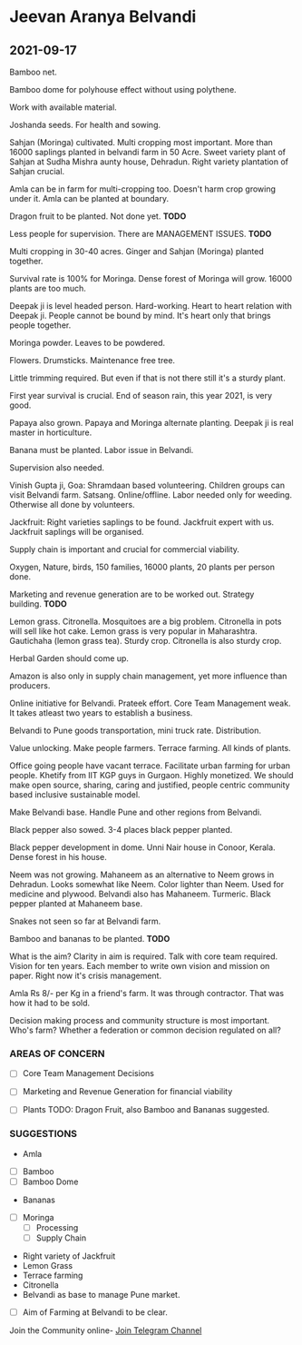 # Jeevan Aranya Belvandi

##  2021-09-17 

Bamboo net. 

Bamboo dome for polyhouse effect without using polythene.

Work with available material.

Joshanda seeds. For health and sowing.

Sahjan (Moringa) cultivated. Multi cropping most important. More than 16000 saplings planted in belvandi farm in 50 Acre. Sweet variety plant of Sahjan at Sudha Mishra aunty house, Dehradun. Right variety plantation of Sahjan crucial.

Amla can be in farm for multi-cropping too. Doesn't harm crop growing under it. Amla can be planted at boundary. 

Dragon fruit to be planted. Not done yet. **TODO**

Less people for supervision. There are MANAGEMENT ISSUES. **TODO**

Multi cropping in 30-40 acres. Ginger and Sahjan (Moringa) planted together.

Survival rate is 100% for Moringa. Dense forest of Moringa will grow.
16000 plants are too much.

Deepak ji is level headed person. Hard-working. Heart to heart relation with Deepak ji. People cannot be bound by mind. It's heart only that brings people together.

Moringa powder. Leaves to be powdered. 

Flowers. Drumsticks. Maintenance free tree.

Little trimming required. But even if that is not there still it's a sturdy plant.

First year survival is crucial. End of season rain, this year 2021, is very good.

Papaya also grown. Papaya and Moringa alternate planting. Deepak ji is real master in horticulture.

Banana must be planted. Labor issue in Belvandi.

Supervision also needed.

Vinish Gupta ji, Goa: Shramdaan based volunteering. Children groups can visit Belvandi farm. Satsang. Online/offline. Labor needed only for weeding. Otherwise all done by volunteers.

Jackfruit: Right varieties saplings to be found. Jackfruit expert with us. Jackfruit saplings will be organised. 

Supply chain is important and crucial for commercial viability.

Oxygen, Nature, birds, 150 families, 16000 plants, 20 plants per person done. 

Marketing and revenue generation are to be worked out. Strategy building. **TODO**

Lemon grass. Citronella. Mosquitoes are a big problem. Citronella in pots will sell like hot cake. Lemon grass is very popular in Maharashtra. Gautichaha (lemon grass tea). Sturdy crop. Citronella is also sturdy crop.

Herbal Garden should come up.

Amazon is also only in supply chain management, yet more influence than producers.

Online initiative for Belvandi. Prateek effort. Core Team Management weak. It takes atleast two years to establish a business.

Belvandi to Pune goods transportation, mini truck rate. Distribution.

Value unlocking.
Make people farmers. Terrace farming. All kinds of plants.

Office going people have vacant terrace. Facilitate urban farming for urban people. Khetify from IIT KGP guys in Gurgaon. Highly monetized. We should make open source, sharing, caring and justified, people centric community based inclusive sustainable model.

Make Belvandi base. Handle Pune and other regions from Belvandi.

Black pepper also sowed. 3-4 places black pepper planted.

Black pepper development in dome. Unni Nair house in Conoor, Kerala. Dense forest in his house.

Neem was not growing. Mahaneem as an alternative to Neem grows in Dehradun. Looks somewhat like Neem. Color lighter than Neem. Used for medicine and plywood. Belvandi also has Mahaneem. Turmeric. Black pepper planted at Mahaneem base.

Snakes not seen so far at Belvandi farm.

Bamboo and bananas to be planted. **TODO**

What is the aim? Clarity in aim is required. Talk with core team required. Vision for ten years. Each member to write own vision and mission on paper. Right now it's crisis management.

Amla Rs 8/- per Kg in a friend's farm. It was through contractor. That was how it had to be sold.

Decision making process and community structure is most important.
Who's farm? Whether a federation or common decision regulated on all?


### AREAS OF CONCERN 

- [ ] Core Team Management Decisions

- [ ] Marketing and Revenue Generation for financial viability

- [ ] Plants TODO: Dragon Fruit, also Bamboo and Bananas suggested.

### SUGGESTIONS 

- Amla
- [ ] Bamboo
- [ ] Bamboo Dome
- Bananas
- [ ] Moringa
    - [ ] Processing 
    - [ ] Supply Chain
- Right variety of Jackfruit
- Lemon Grass
- Terrace farming
- Citronella
- Belvandi as base to manage Pune market.
- [ ] Aim of Farming at Belvandi to be clear. 


Join the Community online- [Join Telegram Channel](https://t.me/joinchat/ZVxD4emjcAFhMWQ1)
